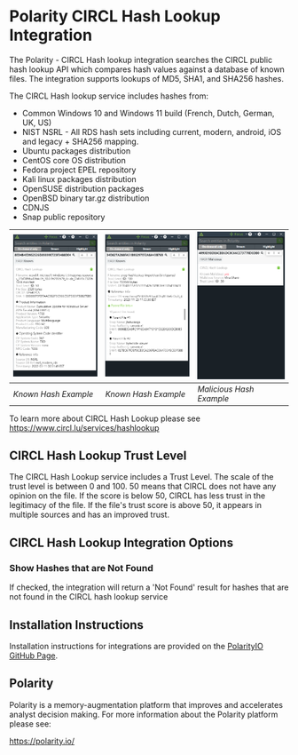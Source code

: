 # Polarity CIRCL Hash Lookup Integration

The Polarity - CIRCL Hash lookup integration searches the CIRCL public hash lookup API which compares hash values against a database of known files.  The integration supports lookups of MD5, SHA1, and SHA256 hashes.

The CIRCL Hash lookup service includes hashes from:

* Common Windows 10 and Windows 11 build (French, Dutch, German, UK, US)
* NIST NSRL - All RDS hash sets including current, modern, android, iOS and legacy + SHA256 mapping.
* Ubuntu packages distribution
* CentOS core OS distribution
* Fedora project EPEL repository
* Kali linux packages distribution
* OpenSUSE distribution packages
* OpenBSD binary tar.gz distribution
* CDNJS
* Snap public repository


| ![](images/overlay.png) | ![](images/overlay2.png) | ![](images/overlay-malicious.png) |
|-------------------------|--------------------------|-----------------------------------|
| *Known Hash Example*    | *Known Hash Example*     | *Malicious Hash Example*          

To learn more about CIRCL Hash Lookup please see https://www.circl.lu/services/hashlookup

## CIRCL Hash Lookup Trust Level

The CIRCL Hash Lookup service includes a Trust Level.  The scale of the trust level is between 0 and 100. 50 means that CIRCL does not have any opinion on the file. If the score is below 50, CIRCL has less trust in the legitimacy of the file. If the file's trust score is above 50, it appears in multiple sources and has an improved trust.

## CIRCL Hash Lookup Integration Options

### Show Hashes that are Not Found

If checked, the integration will return a 'Not Found' result for hashes that are not found in the CIRCL hash lookup service

## Installation Instructions

Installation instructions for integrations are provided on the [PolarityIO GitHub Page](https://polarityio.github.io/).

## Polarity

Polarity is a memory-augmentation platform that improves and accelerates analyst decision making.  For more information about the Polarity platform please see:

https://polarity.io/
